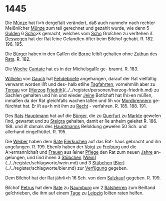 # 1445

Die [Münze](../../register/worte/münze.md) hat ſi<h dergeſtalt verändert, daß auch
nunmehr nach rechter Meißniſcher [Münze](../../register/worte/münze.md) zum teil gerechnet
und gezahlt wurde, wie denn 5 [Gulden](../../register/worte/gulden.md) 6 [Scho](../../register/worte/scho.md)>k gemacht,
welches vom [Scho](../../register/worte/scho.md) Groſchen zu verſtehen iſ. [Deswegen](../../register/worte/deswegen.md)
hat der Rat ſeine Geſandten öfter beim Biſchof gehabt.
R. 182. 196. 195.

Die [Bürger](../../register/worte/bürger.md) haben in den Gaſſen die [Borne](../../register/worte/borne.md) ſelbſt
gehalten ohne [Zuthun](../../register/worte/zuthun.md) des [Rats](../../register/worte/rats.md). R. 182.

Die [Woche](../../register/worte/woche.md) [Cantate](../../register/worte/cantate.md) hat es in der Michelsgaſſe ge-
brannt. R. 183.

[Wilhelm](../../register/worte/wilhelm.md) von [Gauch](../../register/orte/gauch.md) hat [Fehdebriefe](../../register/worte/fehdebriefe.md) angehangen,
darauf der Rat vielfältig verwarnt worden iſﬅ und des-
halb etlihe [Tagfahrten](../../register/worte/tagfahrten.md), vornehmlih aber zu [Torgau](../../register/orte/torgau.md) vor
[[Herzog](../../register/worte/herzog.md) [Friedrih](../../register/worte/friedrih.md)](../../register/personen/herzog-friedrih.md) zu Sachſen gehalten und hin und wieder
[Jeine](../../register/worte/jeine.md) Botſchaft hat ſhi>en müſſen, inmaßen da der Rat
gleichfalls wachen laſſen und ſih vor [Mordbrennern](../../register/worte/mordbrennern.md) ge-
fürchtet hat. Er iſt au<h mit ihm zu [Recht](../../register/orte/recht.md) - verfahren.
R. 185. 188. 191.

Des [Rats](../../register/worte/rats.md) [Hauptmann](../../register/worte/hauptmann.md) hat auf die [Bürger](../../register/worte/bürger.md), die zu
[Querfurt](../../register/orte/querfurt.md) zu [Markte](../../register/orte/markte.md) geweſen ſind, gewartet und zu [Steigra](../../register/orte/steigra.md)
gehalten, damit er ſie anheim geleitet R. 186. 188. und
iſt damals des [Hauptmanns](../../register/worte/hauptmanns.md) Beſoldung geweſen 50 Sch.
und allerhand eingeſhüttet. R. 195.

Die [Weiber](../../register/worte/weiber.md) haben dem [Rate](../../register/worte/rate.md) [Eierkuchen](../../register/worte/eierkuchen.md) auf das Rat-
haus gebracht und ihn angeſungen. R. 199. Ebenſo haben
der [Voigt](../../register/worte/voigt.md) zu [Freiburg](../../register/orte/freiburg.md) und die A>ermannſchaſt und
[Frauen](../../register/worte/frauen.md) aus ſeiner [Pflege](../../register/worte/pflege.md) den Rat zum neuen [Jahre](../../register/worte/jahre.md) an-
geſungen, und ſind ihnen 3 [Stübchen](../../register/worte/stübchen.md) [[Wein](../../register/worte/wein.md)](../../register/schlagworte/wein.md) und 3 [Stübchen](../../register/worte/stübchen.md)
[[Bier](../../register/worte/bier.md)](../../register/schlagworte/bier.md) zur [Verfügung](../../register/worte/verfügung.md) gegeben.

Dem Biſchof hat der Rat jährli<h 16 Sch. von dem
[Salzkauf](../../register/worte/salzkauf.md) gegeben. R. 199.

Biſchof [Petrus](../../register/worte/petrus.md) hat dem [Rate](../../register/worte/rate.md) zu [Naumburg](../../register/orte/naumburg.md) um
2 [Ratsherren](../../register/worte/ratsherren.md) zum Beiſtand geſchrieben, die ihm auf
einem [Tage](../../register/worte/tage.md) zu [Leipzig](../../register/orte/leipzig.md) ſollten raten helfen.
